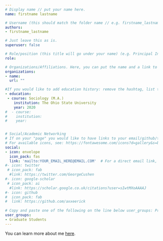 ```yaml
---
# Display name // put your name here.
name: firstname lastname

# Username (this should match the folder name // e.g. firstname_lastname)
authors:
- firstname_lastname

# Just leave this as is. 
superuser: false

# Role/position (this title will go under your name) (e.g. Principal Investigator, Researcher, Site Partner, Graduate Research Assistant, Consultant)
role: 

# Organizations/Affiliations. Here, you can put the name and a link to the institution you're affiliated with. 
organizations:
- name: 
  url: ""

#If you would like to add education history: remove the hashtag, list the subject on the "course" line, the institution, and the year. Instead of this, you could also add a link to your personal website (see the end of this document)
- education:
 - course: Sociology (M.A.)
    institution: The Ohio State University
    year: 2020
#  - course:
#    institution:
#    year: 


# Social/Academic Networking
# If on your "page" you would like to have links to your email/github/twitter/google-scholar, use the forms below. Currently, only the section for an email icon is active. If you would like to use other forms, you just remove the hashtag (#) before each line in the section and replace the link with one to your page. If you would like another type of website on your page, see the link below for the icon to use and replace the options as necessary. For any questions, feel free to email Erick (axxe.1@osu.edu).
# For available icons, see: https://fontawesome.com/icons?d=gallery&s=brands for the icon_pack "fab" or https://fontawesome.com/icons?d=gallery&s=regular,solid for icon_pack "fas"
social:
- icon: envelope
  icon_pack: fas
  link: 'mailto:YOUR_EMAIL_HERE@EMAIL.COM'  # For a direct email link, use "mailto:test@example.org".
#- icon: twitter
 # icon_pack: fab
  #link: https://twitter.com/GeorgeCushen
#- icon: google-scholar
 # icon_pack: ai
  #link: https://scholar.google.co.uk/citations?user=sIwtMXoAAAAJ
#- icon: github
#  icon_pack: fab
#  link: https://github.com/axxeerick
  
# Copy and paste one of the following on the line below user_groups: Principal Investigators, Researchers, Site Partners, Graduate Students, Consultants
user_groups:
- Graduate Students
---
```

[//]: # (Below, you can add a description of yourself and even add a link to your personal website. Feel free to replace or delete the following statement, I left it here as an example for how to add a link to the statement.)

You can learn more about me [here](https://axxe.netlify.com/). 
